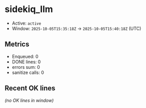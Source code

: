 # sidekiq_llm

- Active: `active`
- Window: `2025-10-05T15:35:18Z` → `2025-10-05T15:40:18Z` (UTC)

## Metrics
- Enqueued: 0
- DONE lines: 0
- errors sum: 0
- sanitize calls: 0

## Recent OK lines
_(no OK lines in window)_
